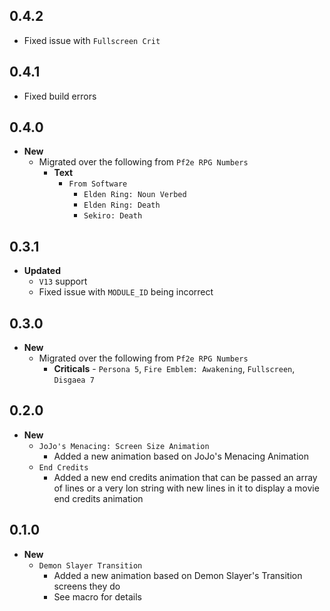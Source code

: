 ## 0.4.2

- Fixed issue with `Fullscreen Crit`

## 0.4.1

- Fixed build errors

## 0.4.0

- **New**
  - Migrated over the following from `Pf2e RPG Numbers`
    - **Text**
      - `From Software`
        - `Elden Ring: Noun Verbed`
        - `Elden Ring: Death`
        - `Sekiro: Death`

## 0.3.1

- **Updated**
  - `V13` support
  - Fixed issue with `MODULE_ID` being incorrect

## 0.3.0

- **New**
  - Migrated over the following from `Pf2e RPG Numbers`
    - **Criticals** - `Persona 5`, `Fire Emblem: Awakening`, `Fullscreen`, `Disgaea 7`

## 0.2.0

- **New**
  - `JoJo's Menacing: Screen Size Animation`
    - Added a new animation based on JoJo's Menacing Animation
  - `End Credits`
    - Added a new end credits animation that can be passed an array of lines or a very lon string with new lines in it to display a movie end credits animation

## 0.1.0

- **New**
  - `Demon Slayer Transition`
    - Added a new animation based on Demon Slayer's Transition screens they do
    - See macro for details
